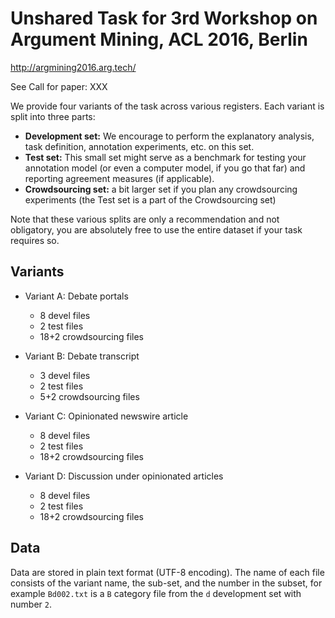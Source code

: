 # Unshared Task for 3rd Workshop on Argument Mining, ACL 2016, Berlin

http://argmining2016.arg.tech/

See Call for paper: XXX

We provide four variants of the task across various registers. Each variant is split into three parts:

- **Development set:** We encourage to perform the explanatory analysis, task definition, annotation experiments, etc. on this set.
- **Test set:** This small set might serve as a benchmark for testing your annotation model (or even a computer model, if you go that far) and reporting agreement measures (if applicable).
- **Crowdsourcing set:** a bit larger set if you plan any crowdsourcing experiments (the Test set is a part of the Crowdsourcing set)

Note that these various splits are only a recommendation and not obligatory, you are absolutely free to use the entire dataset if your task requires so.

## Variants

- Variant A: Debate portals
  - 8 devel files
  - 2 test files
  - 18+2 crowdsourcing files

- Variant B: Debate transcript
  - 3 devel files
  - 2 test files
  - 5+2 crowdsourcing files

- Variant C: Opinionated newswire article
  - 8 devel files
  - 2 test files
  - 18+2 crowdsourcing files

- Variant D: Discussion under opinionated articles
  - 8 devel files
  - 2 test files
  - 18+2 crowdsourcing files
  
## Data

Data are stored in plain text format (UTF-8 encoding). The name of each file consists of the variant name, the sub-set, and the number in the subset, for example
``Bd002.txt`` is a ``B`` category file from the ``d`` development set with number ``2``. 